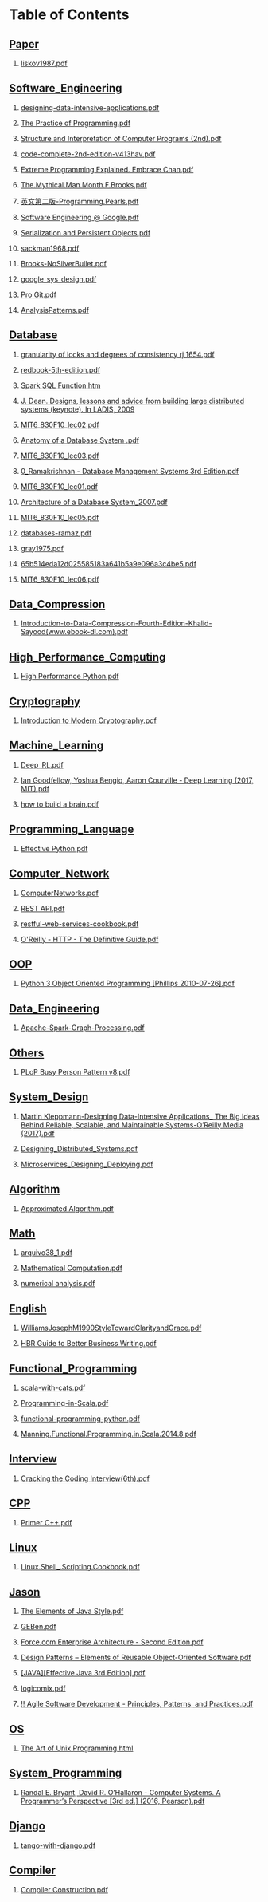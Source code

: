 # Table of Contents
## [Paper](./Paper)

1. [liskov1987.pdf](<Paper/liskov1987.pdf>)

## [Software_Engineering](./Software_Engineering)

1. [designing-data-intensive-applications.pdf](<Software_Engineering/designing-data-intensive-applications.pdf>)

1. [The Practice of Programming.pdf](<Software_Engineering/The Practice of Programming.pdf>)

1. [Structure and Interpretation of Computer Programs (2nd).pdf](<Software_Engineering/Structure and Interpretation of Computer Programs (2nd).pdf>)

1. [code-complete-2nd-edition-v413hav.pdf](<Software_Engineering/code-complete-2nd-edition-v413hav.pdf>)

1. [Extreme Programming Explained. Embrace Chan.pdf](<Software_Engineering/Extreme Programming Explained. Embrace Chan.pdf>)

1. [The.Mythical.Man.Month.F.Brooks.pdf](<Software_Engineering/The.Mythical.Man.Month.F.Brooks.pdf>)

1. [英文第二版-Programming.Pearls.pdf](<Software_Engineering/英文第二版-Programming.Pearls.pdf>)

1. [Software Engineering @ Google.pdf](<Software_Engineering/Software Engineering @ Google.pdf>)

1. [Serialization and Persistent Objects.pdf](<Software_Engineering/Serialization and Persistent Objects.pdf>)

1. [sackman1968.pdf](<Software_Engineering/sackman1968.pdf>)

1. [Brooks-NoSilverBullet.pdf](<Software_Engineering/Brooks-NoSilverBullet.pdf>)

1. [google_sys_design.pdf](<Software_Engineering/google_sys_design.pdf>)

1. [Pro Git.pdf](<Software_Engineering/Pro Git.pdf>)

1. [AnalysisPatterns.pdf](<Software_Engineering/AnalysisPatterns.pdf>)

## [Database](./Database)

1. [granularity of locks and degrees of consistency rj 1654.pdf](<Database/granularity of locks and degrees of consistency rj 1654.pdf>)

1. [redbook-5th-edition.pdf](<Database/redbook-5th-edition.pdf>)

1. [Spark SQL Function.htm](<Database/Spark SQL Function.htm>)

1. [J. Dean. Designs, lessons and advice from building large distributed systems (keynote). In LADIS, 2009](<Database/J. Dean. Designs, lessons and advice from building large distributed systems (keynote). In LADIS, 2009>)

1. [MIT6_830F10_lec02.pdf](<Database/MIT6_830F10_lec02.pdf>)

1. [Anatomy of a Database System .pdf](<Database/Anatomy of a Database System .pdf>)

1. [MIT6_830F10_lec03.pdf](<Database/MIT6_830F10_lec03.pdf>)

1. [0_Ramakrishnan - Database Management Systems 3rd Edition.pdf](<Database/0_Ramakrishnan - Database Management Systems 3rd Edition.pdf>)

1. [MIT6_830F10_lec01.pdf](<Database/MIT6_830F10_lec01.pdf>)

1. [Architecture of a Database System_2007.pdf](<Database/Architecture of a Database System_2007.pdf>)

1. [MIT6_830F10_lec05.pdf](<Database/MIT6_830F10_lec05.pdf>)

1. [databases-ramaz.pdf](<Database/databases-ramaz.pdf>)

1. [gray1975.pdf](<Database/gray1975.pdf>)

1. [65b514eda12d025585183a641b5a9e096a3c4be5.pdf](<Database/65b514eda12d025585183a641b5a9e096a3c4be5.pdf>)

1. [MIT6_830F10_lec06.pdf](<Database/MIT6_830F10_lec06.pdf>)

## [Data_Compression](./Data_Compression)

1. [Introduction-to-Data-Compression-Fourth-Edition-Khalid-Sayood(www.ebook-dl.com).pdf](<Data_Compression/Introduction-to-Data-Compression-Fourth-Edition-Khalid-Sayood(www.ebook-dl.com).pdf>)

## [High_Performance_Computing](./High_Performance_Computing)

1. [High Performance Python.pdf](<High_Performance_Computing/High Performance Python.pdf>)

## [Cryptography](./Cryptography)

1. [Introduction to Modern Cryptography.pdf](<Cryptography/Introduction to Modern Cryptography.pdf>)

## [Machine_Learning](./Machine_Learning)

1. [Deep_RL.pdf](<Machine_Learning/Deep_RL.pdf>)

1. [Ian Goodfellow, Yoshua Bengio, Aaron Courville - Deep Learning (2017, MIT).pdf](<Machine_Learning/Ian Goodfellow, Yoshua Bengio, Aaron Courville - Deep Learning (2017, MIT).pdf>)

1. [how to build a brain.pdf](<Machine_Learning/how to build a brain.pdf>)

## [Programming_Language](./Programming_Language)

1. [Effective Python.pdf](<Programming_Language/Effective Python.pdf>)

## [Computer_Network](./Computer_Network)

1. [ComputerNetworks.pdf](<Computer_Network/ComputerNetworks.pdf>)

1. [REST API.pdf](<Computer_Network/REST API.pdf>)

1. [restful-web-services-cookbook.pdf](<Computer_Network/restful-web-services-cookbook.pdf>)

1. [O'Reilly - HTTP - The Definitive Guide.pdf](<Computer_Network/O'Reilly - HTTP - The Definitive Guide.pdf>)

## [OOP](./OOP)

1. [Python 3 Object Oriented Programming [Phillips 2010-07-26].pdf](<OOP/Python 3 Object Oriented Programming [Phillips 2010-07-26].pdf>)

## [Data_Engineering](./Data_Engineering)

1. [Apache-Spark-Graph-Processing.pdf](<Data_Engineering/Apache-Spark-Graph-Processing.pdf>)

## [Others](./Others)

1. [PLoP Busy Person Pattern v8.pdf](<Others/PLoP Busy Person Pattern v8.pdf>)

## [System_Design](./System_Design)

1. [Martin Kleppmann-Designing Data-Intensive Applications_ The Big Ideas Behind Reliable, Scalable, and Maintainable Systems-O’Reilly Media (2017).pdf](<System_Design/Martin Kleppmann-Designing Data-Intensive Applications_ The Big Ideas Behind Reliable, Scalable, and Maintainable Systems-O’Reilly Media (2017).pdf>)

1. [Designing_Distributed_Systems.pdf](<System_Design/Designing_Distributed_Systems.pdf>)

1. [Microservices_Designing_Deploying.pdf](<System_Design/Microservices_Designing_Deploying.pdf>)

## [Algorithm](./Algorithm)

1. [Approximated Algorithm.pdf](<Algorithm/Approximated Algorithm.pdf>)

## [Math](./Math)

1. [arquivo38_1.pdf](<Math/arquivo38_1.pdf>)

1. [Mathematical Computation.pdf](<Math/Mathematical Computation.pdf>)

1. [numerical analysis.pdf](<Math/numerical analysis.pdf>)

## [English](./English)

1. [WilliamsJosephM1990StyleTowardClarityandGrace.pdf](<English/WilliamsJosephM1990StyleTowardClarityandGrace.pdf>)

1. [HBR Guide to Better Business Writing.pdf](<English/HBR Guide to Better Business Writing.pdf>)

## [Functional_Programming](./Functional_Programming)

1. [scala-with-cats.pdf](<Functional_Programming/scala-with-cats.pdf>)

1. [Programming-in-Scala.pdf](<Functional_Programming/Programming-in-Scala.pdf>)

1. [functional-programming-python.pdf](<Functional_Programming/functional-programming-python.pdf>)

1. [Manning.Functional.Programming.in.Scala.2014.8.pdf](<Functional_Programming/Manning.Functional.Programming.in.Scala.2014.8.pdf>)

## [Interview](./Interview)

1. [Cracking the Coding Interview(6th).pdf](<Interview/Cracking the Coding Interview(6th).pdf>)

## [CPP](./CPP)

1. [Primer C++.pdf](<CPP/Primer C++.pdf>)

## [Linux](./Linux)

1. [Linux.Shell_.Scripting.Cookbook.pdf](<Linux/Linux.Shell_.Scripting.Cookbook.pdf>)

## [Jason](./Jason)

1. [The Elements of Java Style.pdf](<Jason/The Elements of Java Style.pdf>)

1. [GEBen.pdf](<Jason/GEBen.pdf>)

1. [Force.com Enterprise Architecture - Second Edition.pdf](<Jason/Force.com Enterprise Architecture - Second Edition.pdf>)

1. [Design Patterns – Elements of Reusable Object-Oriented Software.pdf](<Jason/Design Patterns – Elements of Reusable Object-Oriented Software.pdf>)

1. [[JAVA][Effective Java 3rd Edition].pdf](<Jason/[JAVA][Effective Java 3rd Edition].pdf>)

1. [logicomix.pdf](<Jason/logicomix.pdf>)

1. [!! Agile Software Development - Principles, Patterns, and Practices.pdf](<Jason/!! Agile Software Development - Principles, Patterns, and Practices.pdf>)

## [OS](./OS)

1. [The Art of Unix Programming.html](<OS/The Art of Unix Programming.html>)

## [System_Programming](./System_Programming)

1. [Randal E. Bryant, David R. O’Hallaron - Computer Systems. A Programmer’s Perspective [3rd ed.] (2016, Pearson).pdf](<System_Programming/Randal E. Bryant, David R. O’Hallaron - Computer Systems. A Programmer’s Perspective [3rd ed.] (2016, Pearson).pdf>)

## [Django](./Django)

1. [tango-with-django.pdf](<Django/tango-with-django.pdf>)

## [Compiler](./Compiler)

1. [Compiler Construction.pdf](<Compiler/Compiler Construction.pdf>)

